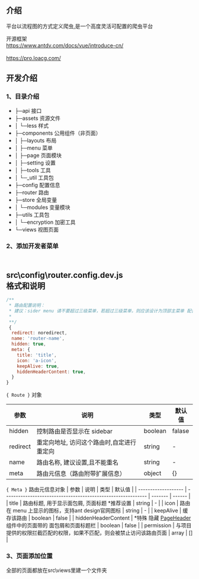 ## 介绍
平台以流程图的方式定义爬虫,是一个高度灵活可配置的爬虫平台

开源框架
<br/>https://www.antdv.com/docs/vue/introduce-cn/</br>
<br/>https://pro.loacg.com/</br>

## 开发介绍
### 1、目录介绍
- ├─api 接口
- ├─assets 资源文件
- │  └─less 样式
- ├─components 公用组件（非页面）
- │  ├─layouts 布局
- │  ├─menu 菜单
- │  ├─page 页面模块
- │  ├─setting 设置
- │  ├─tools 工具
- │  └─_util 工具包
- ├─config 配置信息
- ├─router 路由
- ├─store 全局变量
- │  └─modules 变量模块
- ├─utils 工具包
- │  └─encryption 加密工具
- └─views 视图页面

### 2、添加开发者菜单
<br/>src\config\router.config.dev.js</br>
格式和说明
----

```javascript
/**
 * 路由配置说明：
 * 建议：sider menu 请不要超过三级菜单，若超过三级菜单，则应该设计为顶部主菜单 配合左侧次级菜单
 *
 **/
 {
  redirect: noredirect,
  name: 'router-name',
  hidden: true,
  meta: {
    title: 'title',
    icon: 'a-icon',
    keepAlive: true,
    hiddenHeaderContent: true,
  }
}
```

`{ Route }` 对象

| 参数     | 说明                                      | 类型    | 默认值 |
| -------- | ----------------------------------------- | ------- | ------ |
| hidden   | 控制路由是否显示在 sidebar                | boolean | falase |
| redirect | 重定向地址, 访问这个路由时,自定进行重定向 | string  | -      |
| name     | 路由名称, 建议设置,且不能重名             | string  | -      |
| meta     | 路由元信息（路由附带扩展信息）            | object  | {}     |

`{ Meta }` 路由元信息对象
| 参数                | 说明                                                         | 类型    | 默认值 |
| ------------------- | ------------------------------------------------------------ | ------- | ------ |
| title               | 路由标题, 用于显示面包屑, 页面标题 *推荐设置                 | string  | -      |
| icon                | 路由在 menu 上显示的图标，支持ant design官网图标               | string  | -      |
| keepAlive           | 缓存该路由                                                   | boolean | false  |
| hiddenHeaderContent | *特殊 隐藏 [PageHeader](https://github.com/sendya/ant-design-pro-vue/blob/master/src/components/layout/PageHeader.vue#L14) 组件中的页面带的 面包屑和页面标题栏 | boolean | false  |
| permission          | 与项目提供的权限拦截匹配的权限，如果不匹配，则会被禁止访问该路由页面 | array   | []     |

### 3、页面添加位置
全部的页面都放在src\views里建一个文件夹

